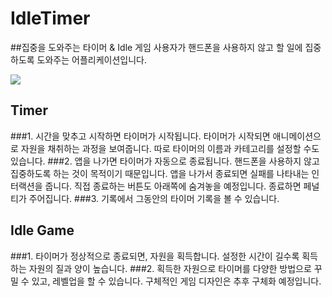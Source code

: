 # IdleTimer

##집중을 도와주는 타이머 & Idle 게임
사용자가 핸드폰을 사용하지 않고 할 일에 집중하도록 도와주는 어플리케이션입니다.

![](https://github.com/ProjectInTheClass/IdleTimer/blob/master/Resources/app%20sketch.jpg?raw=true)

## Timer
###1. 시간을 맞추고 시작하면 타이머가 시작됩니다.
타이머가 시작되면 애니메이션으로 자원을 채취하는 과정을 보여줍니다. 따로 타이머의 이름과 카테고리를 설정할 수도 있습니다. 
###2. 앱을 나가면 타이머가 자동으로 종료됩니다.
핸드폰을 사용하지 않고 집중하도록 하는 것이 목적이기 때문입니다. 앱을 나가서 종료되면 실패를 나타내는 인터랙션을 줍니다. 직접 종료하는 버튼도 아래쪽에 숨겨놓을 예정입니다. 종료하면 페널티가 주어집니다.
###3. 기록에서 그동안의 타이머 기록을 볼 수 있습니다.

## Idle Game
###1. 타이머가 정상적으로 종료되면, 자원을 획득합니다.
설정한 시간이 길수록 획득하는 자원의 질과 양이 높습니다. 
###2. 획득한 자원으로 타이머를 다양한 방법으로 꾸밀 수 있고, 레벨업을 할 수 있습니다.
구체적인 게임 디자인은 추후 구체화 예정입니다.
